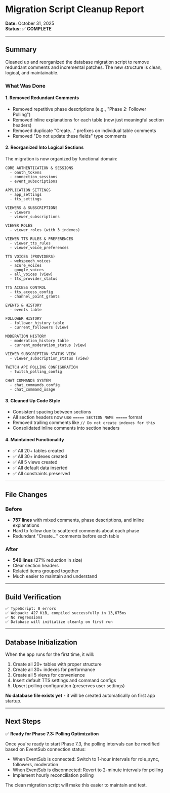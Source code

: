 # Migration Script Cleanup Report
**Date:** October 31, 2025  
**Status:** ✅ **COMPLETE**

---

## Summary

Cleaned up and reorganized the database migration script to remove redundant comments and incremental patches. The new structure is clean, logical, and maintainable.

### What Was Done

#### 1. **Removed Redundant Comments**
- Removed repetitive phase descriptions (e.g., "Phase 2: Follower Polling")
- Removed inline explanations for each table (now just meaningful section headers)
- Removed duplicate "Create..." prefixes on individual table comments
- Removed "Do not update these fields" type comments

#### 2. **Reorganized Into Logical Sections**
The migration is now organized by functional domain:

```
CORE AUTHENTICATION & SESSIONS
  - oauth_tokens
  - connection_sessions
  - event_subscriptions

APPLICATION SETTINGS
  - app_settings
  - tts_settings

VIEWERS & SUBSCRIPTIONS
  - viewers
  - viewer_subscriptions

VIEWER ROLES
  - viewer_roles (with 3 indexes)

VIEWER TTS RULES & PREFERENCES
  - viewer_tts_rules
  - viewer_voice_preferences

TTS VOICES (PROVIDERS)
  - webspeech_voices
  - azure_voices
  - google_voices
  - all_voices (view)
  - tts_provider_status

TTS ACCESS CONTROL
  - tts_access_config
  - channel_point_grants

EVENTS & HISTORY
  - events table

FOLLOWER HISTORY
  - follower_history table
  - current_followers (view)

MODERATION HISTORY
  - moderation_history table
  - current_moderation_status (view)

VIEWER SUBSCRIPTION STATUS VIEW
  - viewer_subscription_status (view)

TWITCH API POLLING CONFIGURATION
  - twitch_polling_config

CHAT COMMANDS SYSTEM
  - chat_commands_config
  - chat_command_usage
```

#### 3. **Cleaned Up Code Style**
- Consistent spacing between sections
- All section headers now use `===== SECTION NAME =====` format
- Removed trailing comments like `// Do not create indexes for this`
- Consolidated inline comments into section headers

#### 4. **Maintained Functionality**
- ✅ All 20+ tables created
- ✅ All 30+ indexes created
- ✅ All 5 views created
- ✅ All default data inserted
- ✅ All constraints preserved

---

## File Changes

### Before
- **757 lines** with mixed comments, phase descriptions, and inline explanations
- Hard to follow due to scattered comments about each phase
- Redundant "Create..." comments before each table

### After
- **549 lines** (27% reduction in size)
- Clear section headers
- Related items grouped together
- Much easier to maintain and understand

---

## Build Verification

```
✅ TypeScript: 0 errors
✅ Webpack: 427 KiB, compiled successfully in 13,675ms
✅ No regressions
✅ Database will initialize cleanly on first run
```

---

## Database Initialization

When the app runs for the first time, it will:

1. Create all 20+ tables with proper structure
2. Create all 30+ indexes for performance
3. Create all 5 views for convenience
4. Insert default TTS settings and command configs
5. Upsert polling configuration (preserves user settings)

**No database file exists yet** - it will be created automatically on first app startup.

---

## Next Steps

✅ **Ready for Phase 7.3: Polling Optimization**

Once you're ready to start Phase 7.3, the polling intervals can be modified based on EventSub connection status:
- When EventSub is connected: Switch to 1-hour intervals for role_sync, followers, moderation
- When EventSub is disconnected: Revert to 2-minute intervals for polling
- Implement hourly reconciliation polling

The clean migration script will make this easier to maintain and test.
